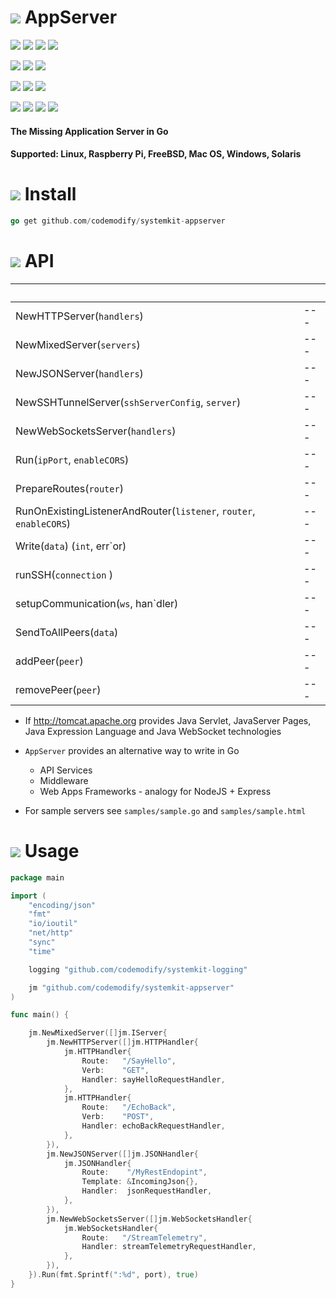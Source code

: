 # ![](https://fonts.gstatic.com/s/i/materialicons/bookmarks/v4/24px.svg) AppServer
[![](https://img.shields.io/github/v/release/codemodify/systemkit-appserver?style=flat-square)](https://github.com/codemodify/systemkit-appserver/releases/latest)
![](https://img.shields.io/github/languages/code-size/codemodify/systemkit-appserver?style=flat-square)
![](https://img.shields.io/github/last-commit/codemodify/systemkit-appserver?style=flat-square)
[![](https://img.shields.io/badge/license-0--license-brightgreen?style=flat-square)](https://github.com/codemodify/TheFreeLicense)

![](https://img.shields.io/github/workflow/status/codemodify/systemkit-appserver/qa?style=flat-square)
![](https://img.shields.io/github/issues/codemodify/systemkit-appserver?style=flat-square)
[![](https://goreportcard.com/badge/github.com/codemodify/systemkit-appserver?style=flat-square)](https://goreportcard.com/report/github.com/codemodify/systemkit-appserver)

[![](https://img.shields.io/badge/godoc-reference-brightgreen?style=flat-square)](https://godoc.org/github.com/codemodify/systemkit-appserver)
![](https://img.shields.io/badge/PRs-welcome-brightgreen.svg?style=flat-square)
![](https://img.shields.io/gitter/room/codemodify/systemkit-appserver?style=flat-square)

![](https://img.shields.io/github/contributors/codemodify/systemkit-appserver?style=flat-square)
![](https://img.shields.io/github/stars/codemodify/systemkit-appserver?style=flat-square)
![](https://img.shields.io/github/watchers/codemodify/systemkit-appserver?style=flat-square)
![](https://img.shields.io/github/forks/codemodify/systemkit-appserver?style=flat-square)

#### The Missing Application Server in Go
#### Supported: Linux, Raspberry Pi, FreeBSD, Mac OS, Windows, Solaris

# ![](https://fonts.gstatic.com/s/i/materialicons/bookmarks/v4/24px.svg) Install
```go
go get github.com/codemodify/systemkit-appserver
```
# ![](https://fonts.gstatic.com/s/i/materialicons/bookmarks/v4/24px.svg) API

&nbsp;																| &nbsp;
---     															| ---
NewHTTPServer(`handlers`)                                           | ---
NewMixedServer(`servers`)                                           | ---
NewJSONServer(`handlers`)                                           | ---
NewSSHTunnelServer(`sshServerConfig`, `server`)                     | ---
NewWebSocketsServer(`handlers`)                                     | ---
Run(`ipPort`, `enableCORS`)                                         | ---
PrepareRoutes(`router`)                                             | ---
RunOnExistingListenerAndRouter(`listener`, `router`, `enableCORS`)  | ---
Write(`data`) (`int`, err`or)                                       | ---
runSSH(`connection` )                                               | ---
setupCommunication(`ws`, han`dler)                                  | ---
SendToAllPeers(`data`)                                              | ---
addPeer(`peer`)                                                     | ---
removePeer(`peer`)                                                  | ---


- If http://tomcat.apache.org provides Java Servlet, JavaServer Pages, Java Expression Language and Java WebSocket technologies
- `AppServer` provides an alternative way to write in Go
    - API Services
    - Middleware
    - Web Apps Frameworks - analogy for NodeJS + Express

- For sample servers see `samples/sample.go` and `samples/sample.html`

# ![](https://fonts.gstatic.com/s/i/materialicons/bookmarks/v4/24px.svg) Usage
```go
package main

import (
	"encoding/json"
	"fmt"
	"io/ioutil"
	"net/http"
	"sync"
	"time"

	logging "github.com/codemodify/systemkit-logging"

	jm "github.com/codemodify/systemkit-appserver"
)

func main() {

	jm.NewMixedServer([]jm.IServer{
		jm.NewHTTPServer([]jm.HTTPHandler{
			jm.HTTPHandler{
				Route:   "/SayHello",
				Verb:    "GET",
				Handler: sayHelloRequestHandler,
			},
			jm.HTTPHandler{
				Route:   "/EchoBack",
				Verb:    "POST",
				Handler: echoBackRequestHandler,
			},
		}),
		jm.NewJSONServer([]jm.JSONHandler{
			jm.JSONHandler{
				Route:    "/MyRestEndopint",
				Template: &IncomingJson{},
				Handler:  jsonRequestHandler,
			},
		}),
		jm.NewWebSocketsServer([]jm.WebSocketsHandler{
			jm.WebSocketsHandler{
				Route:   "/StreamTelemetry",
				Handler: streamTelemetryRequestHandler,
			},
		}),
	}).Run(fmt.Sprintf(":%d", port), true)
}
```